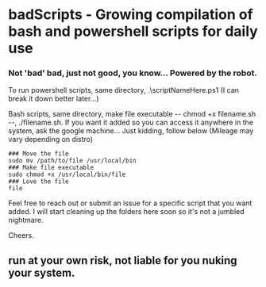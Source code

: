 # badScripts - Growing compilation of bash and powershell scripts for daily use

### Not 'bad' bad, just not good, you know... Powered by the robot.

To run powershell scripts, same directory, .\scriptNameHere.ps1 (I can break it down better later...)

Bash scripts, same directory, make file executable -- chmod +x filename.sh --, ./filename.sh. If you want it added so you can access it anywhere in the system, ask the google machine... Just kidding, follow below (Mileage may vary depending on distro)

```
### Move the file
sudo mv /path/to/file /usr/local/bin
### Make file executable
sudo chmod +x /usr/local/bin/file
### Love the file
file
```

Feel free to reach out or submit an issue for a specific script that you want added. I will start cleaning up the folders here soon so it's not a jumbled nightmare.

Cheers.

## run at your own risk, not liable for you nuking your system.
